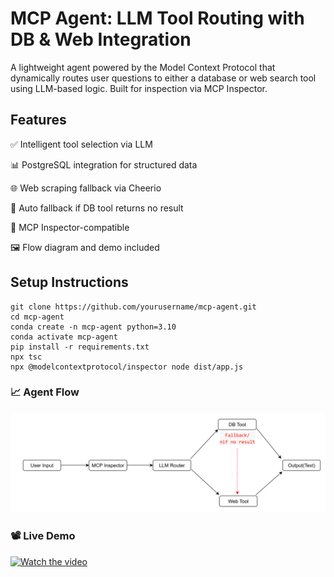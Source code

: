 # MCP Agent: LLM Tool Routing with DB & Web Integration

A lightweight agent powered by the Model Context Protocol that dynamically routes user questions to either a database or web search tool using LLM-based logic. Built for inspection via MCP Inspector.

## Features
✅ Intelligent tool selection via LLM

📊 PostgreSQL integration for structured data

🌐 Web scraping fallback via Cheerio

🔁 Auto fallback if DB tool returns no result

🧠 MCP Inspector-compatible

🖼️ Flow diagram and demo included

## Setup Instructions
```
git clone https://github.com/yourusername/mcp-agent.git
cd mcp-agent
conda create -n mcp-agent python=3.10
conda activate mcp-agent
pip install -r requirements.txt
npx tsc 
npx @modelcontextprotocol/inspector node dist/app.js

```
### 📈 Agent Flow

![Flow Diagram](/image/flow-diagram.png)

### 📽️ Live Demo

[![Watch the video](http://img.youtube.com/vi/BIdmqQylMU4/0.jpg)](https://youtu.be/BIdmqQylMU4)
